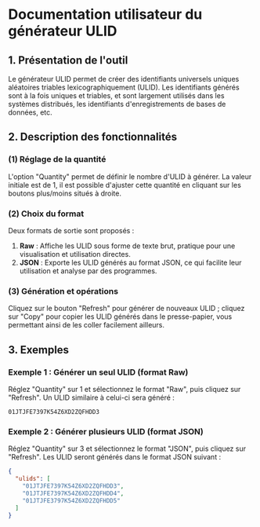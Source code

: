 # Documentation utilisateur du générateur ULID

## 1. Présentation de l'outil
Le générateur ULID permet de créer des identifiants universels uniques aléatoires triables lexicographiquement (ULID). Les identifiants générés sont à la fois uniques et triables, et sont largement utilisés dans les systèmes distribués, les identifiants d'enregistrements de bases de données, etc.

## 2. Description des fonctionnalités

### (1) Réglage de la quantité
L'option "Quantity" permet de définir le nombre d'ULID à générer. La valeur initiale est de 1, il est possible d'ajuster cette quantité en cliquant sur les boutons plus/moins situés à droite.

### (2) Choix du format
Deux formats de sortie sont proposés :
1. **Raw** : Affiche les ULID sous forme de texte brut, pratique pour une visualisation et utilisation directes.
2. **JSON** : Exporte les ULID générés au format JSON, ce qui facilite leur utilisation et analyse par des programmes.

### (3) Génération et opérations
Cliquez sur le bouton "Refresh" pour générer de nouveaux ULID ; cliquez sur "Copy" pour copier les ULID générés dans le presse-papier, vous permettant ainsi de les coller facilement ailleurs.

## 3. Exemples

### Exemple 1 : Générer un seul ULID (format Raw)
Réglez "Quantity" sur 1 et sélectionnez le format "Raw", puis cliquez sur "Refresh". Un ULID similaire à celui-ci sera généré :
```
01JTJFE7397K54Z6XD2ZQFHDD3
```

### Exemple 2 : Générer plusieurs ULID (format JSON)
Réglez "Quantity" sur 3 et sélectionnez le format "JSON", puis cliquez sur "Refresh". Les ULID seront générés dans le format JSON suivant :
```json
{
  "ulids": [
    "01JTJFE7397K54Z6XD2ZQFHDD3",
    "01JTJFE7397K54Z6XD2ZQFHDD4",
    "01JTJFE3797K54Z6XD2ZQFHDD5"
  ]
}